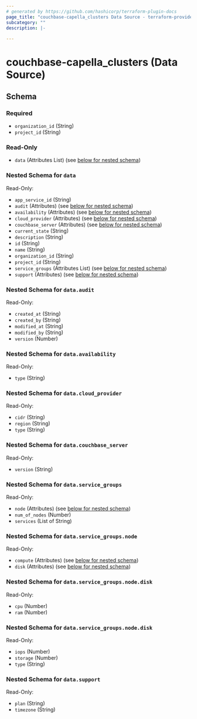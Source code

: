 ```yaml
---
# generated by https://github.com/hashicorp/terraform-plugin-docs
page_title: "couchbase-capella_clusters Data Source - terraform-provider-couchbase-capella"
subcategory: ""
description: |-
  
---
```


# couchbase-capella_clusters (Data Source)





<!-- schema generated by tfplugindocs -->
## Schema

### Required

- `organization_id` (String)
- `project_id` (String)

### Read-Only

- `data` (Attributes List) (see [below for nested schema](#nestedatt--data))

<a id="nestedatt--data"></a>
### Nested Schema for `data`

Read-Only:

- `app_service_id` (String)
- `audit` (Attributes) (see [below for nested schema](#nestedatt--data--audit))
- `availability` (Attributes) (see [below for nested schema](#nestedatt--data--availability))
- `cloud_provider` (Attributes) (see [below for nested schema](#nestedatt--data--cloud_provider))
- `couchbase_server` (Attributes) (see [below for nested schema](#nestedatt--data--couchbase_server))
- `current_state` (String)
- `description` (String)
- `id` (String)
- `name` (String)
- `organization_id` (String)
- `project_id` (String)
- `service_groups` (Attributes List) (see [below for nested schema](#nestedatt--data--service_groups))
- `support` (Attributes) (see [below for nested schema](#nestedatt--data--support))

<a id="nestedatt--data--audit"></a>
### Nested Schema for `data.audit`

Read-Only:

- `created_at` (String)
- `created_by` (String)
- `modified_at` (String)
- `modified_by` (String)
- `version` (Number)


<a id="nestedatt--data--availability"></a>
### Nested Schema for `data.availability`

Read-Only:

- `type` (String)


<a id="nestedatt--data--cloud_provider"></a>
### Nested Schema for `data.cloud_provider`

Read-Only:

- `cidr` (String)
- `region` (String)
- `type` (String)


<a id="nestedatt--data--couchbase_server"></a>
### Nested Schema for `data.couchbase_server`

Read-Only:

- `version` (String)


<a id="nestedatt--data--service_groups"></a>
### Nested Schema for `data.service_groups`

Read-Only:

- `node` (Attributes) (see [below for nested schema](#nestedatt--data--service_groups--node))
- `num_of_nodes` (Number)
- `services` (List of String)

<a id="nestedatt--data--service_groups--node"></a>
### Nested Schema for `data.service_groups.node`

Read-Only:

- `compute` (Attributes) (see [below for nested schema](#nestedatt--data--service_groups--node--compute))
- `disk` (Attributes) (see [below for nested schema](#nestedatt--data--service_groups--node--disk))

<a id="nestedatt--data--service_groups--node--compute"></a>
### Nested Schema for `data.service_groups.node.disk`

Read-Only:

- `cpu` (Number)
- `ram` (Number)


<a id="nestedatt--data--service_groups--node--disk"></a>
### Nested Schema for `data.service_groups.node.disk`

Read-Only:

- `iops` (Number)
- `storage` (Number)
- `type` (String)




<a id="nestedatt--data--support"></a>
### Nested Schema for `data.support`

Read-Only:

- `plan` (String)
- `timezone` (String)
